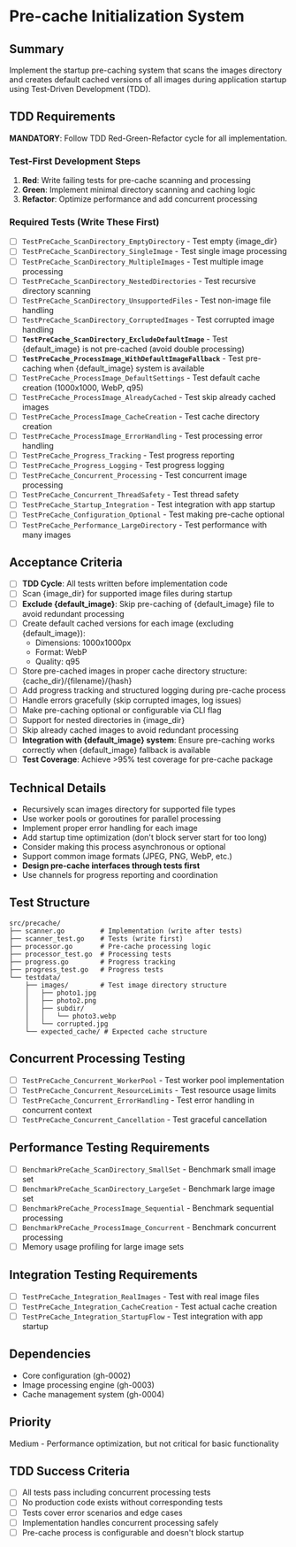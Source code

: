 # Pre-cache Initialization System

## Summary
Implement the startup pre-caching system that scans the images directory and creates default cached versions of all images during application startup using Test-Driven Development (TDD).

## TDD Requirements
**MANDATORY**: Follow TDD Red-Green-Refactor cycle for all implementation.

### Test-First Development Steps
1. **Red**: Write failing tests for pre-cache scanning and processing
2. **Green**: Implement minimal directory scanning and caching logic
3. **Refactor**: Optimize performance and add concurrent processing

### Required Tests (Write These First)
- [ ] `TestPreCache_ScanDirectory_EmptyDirectory` - Test empty {image_dir}
- [ ] `TestPreCache_ScanDirectory_SingleImage` - Test single image processing
- [ ] `TestPreCache_ScanDirectory_MultipleImages` - Test multiple image processing
- [ ] `TestPreCache_ScanDirectory_NestedDirectories` - Test recursive directory scanning
- [ ] `TestPreCache_ScanDirectory_UnsupportedFiles` - Test non-image file handling
- [ ] `TestPreCache_ScanDirectory_CorruptedImages` - Test corrupted image handling
- [ ] **`TestPreCache_ScanDirectory_ExcludeDefaultImage`** - Test {default_image} is not pre-cached (avoid double processing)
- [ ] **`TestPreCache_ProcessImage_WithDefaultImageFallback`** - Test pre-caching when {default_image} system is available
- [ ] `TestPreCache_ProcessImage_DefaultSettings` - Test default cache creation (1000x1000, WebP, q95)
- [ ] `TestPreCache_ProcessImage_AlreadyCached` - Test skip already cached images
- [ ] `TestPreCache_ProcessImage_CacheCreation` - Test cache directory creation
- [ ] `TestPreCache_ProcessImage_ErrorHandling` - Test processing error handling
- [ ] `TestPreCache_Progress_Tracking` - Test progress reporting
- [ ] `TestPreCache_Progress_Logging` - Test progress logging
- [ ] `TestPreCache_Concurrent_Processing` - Test concurrent image processing
- [ ] `TestPreCache_Concurrent_ThreadSafety` - Test thread safety
- [ ] `TestPreCache_Startup_Integration` - Test integration with app startup
- [ ] `TestPreCache_Configuration_Optional` - Test making pre-cache optional
- [ ] `TestPreCache_Performance_LargeDirectory` - Test performance with many images

## Acceptance Criteria
- [ ] **TDD Cycle**: All tests written before implementation code
- [ ] Scan {image_dir} for supported image files during startup
- [ ] **Exclude {default_image}**: Skip pre-caching of {default_image} file to avoid redundant processing
- [ ] Create default cached versions for each image (excluding {default_image}):
  - Dimensions: 1000x1000px
  - Format: WebP
  - Quality: q95
- [ ] Store pre-cached images in proper cache directory structure: {cache_dir}/{filename}/{hash}
- [ ] Add progress tracking and structured logging during pre-cache process
- [ ] Handle errors gracefully (skip corrupted images, log issues)
- [ ] Make pre-caching optional or configurable via CLI flag
- [ ] Support for nested directories in {image_dir}
- [ ] Skip already cached images to avoid redundant processing
- [ ] **Integration with {default_image} system**: Ensure pre-caching works correctly when {default_image} fallback is available
- [ ] **Test Coverage**: Achieve >95% test coverage for pre-cache package

## Technical Details
- Recursively scan images directory for supported file types
- Use worker pools or goroutines for parallel processing
- Implement proper error handling for each image
- Add startup time optimization (don't block server start for too long)
- Consider making this process asynchronous or optional
- Support common image formats (JPEG, PNG, WebP, etc.)
- **Design pre-cache interfaces through tests first**
- Use channels for progress reporting and coordination

## Test Structure
```
src/precache/
├── scanner.go         # Implementation (write after tests)
├── scanner_test.go    # Tests (write first)
├── processor.go       # Pre-cache processing logic
├── processor_test.go  # Processing tests
├── progress.go        # Progress tracking
├── progress_test.go   # Progress tests
└── testdata/
    ├── images/        # Test image directory structure
    │   ├── photo1.jpg
    │   ├── photo2.png
    │   ├── subdir/
    │   │   └── photo3.webp
    │   └── corrupted.jpg
    └── expected_cache/ # Expected cache structure
```

## Concurrent Processing Testing
- [ ] `TestPreCache_Concurrent_WorkerPool` - Test worker pool implementation
- [ ] `TestPreCache_Concurrent_ResourceLimits` - Test resource usage limits
- [ ] `TestPreCache_Concurrent_ErrorHandling` - Test error handling in concurrent context
- [ ] `TestPreCache_Concurrent_Cancellation` - Test graceful cancellation

## Performance Testing Requirements
- [ ] `BenchmarkPreCache_ScanDirectory_SmallSet` - Benchmark small image set
- [ ] `BenchmarkPreCache_ScanDirectory_LargeSet` - Benchmark large image set
- [ ] `BenchmarkPreCache_ProcessImage_Sequential` - Benchmark sequential processing
- [ ] `BenchmarkPreCache_ProcessImage_Concurrent` - Benchmark concurrent processing
- [ ] Memory usage profiling for large image sets

## Integration Testing Requirements
- [ ] `TestPreCache_Integration_RealImages` - Test with real image files
- [ ] `TestPreCache_Integration_CacheCreation` - Test actual cache creation
- [ ] `TestPreCache_Integration_StartupFlow` - Test integration with app startup

## Dependencies
- Core configuration (gh-0002)
- Image processing engine (gh-0003)
- Cache management system (gh-0004)

## Priority
Medium - Performance optimization, but not critical for basic functionality

## TDD Success Criteria
- [ ] All tests pass including concurrent processing tests
- [ ] No production code exists without corresponding tests
- [ ] Tests cover error scenarios and edge cases
- [ ] Implementation handles concurrent processing safely
- [ ] Pre-cache process is configurable and doesn't block startup